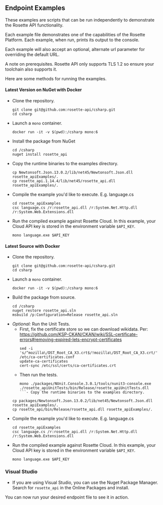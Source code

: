 ## Endpoint Examples
These examples are scripts that can be run independently to demonstrate the Rosette API functionality.

Each example file demonstrates one of the capabilities of the Rosette Platform. Each example, when run, prints its output to the console.

Each example will also accept an optional, alternate url parameter for overriding the default URL.

A note on prerequisites.  Rosette API only supports TLS 1.2 so ensure your toolchain also supports it.

Here are some methods for running the examples.

#### Latest Version on NuGet with Docker
- Clone the repository.
  ```
  git clone git@github.com:rosette-api/csharp.git
  cd csharp
  ```
- Launch a `mono` container.
  ```
  docker run -it -v $(pwd):/csharp mono:6
  ```
- Install the package from NuGet
  ```
  cd /csharp
  nuget install rosette_api
  ``` 
- Copy the runtime binaries to the examples directory.
  ```
  cp Newtonsoft.Json.13.0.2/lib/net45/Newtonsoft.Json.dll rosette_apiExamples/.
  cp rosette_api.1.14.4/lib/net45/rosette_api.dll rosette_apiExamples/.
  ```
- Compile the example you'd like to execute.  E.g. language.cs
  ```
  cd rosette_apiExamples
  csc language.cs /r:rosette_api.dll /r:System.Net.Http.dll /r:System.Web.Extensions.dll
  ```
- Run the compiled example against Rosette Cloud.  In this example, your Cloud API key is stored in the environment variable `$API_KEY`.
  ```
  mono language.exe $API_KEY
  ```

#### Latest Source with Docker
- Clone the repository.
  ```
  git clone git@github.com:rosette-api/csharp.git
  cd csharp
  ```
- Launch a `mono` container.
  ```
  docker run -it -v $(pwd):/csharp mono:6
  ```
- Build the package from source.
  ```
  cd /csharp
  nuget restore rosette_api.sln
  msbuild /p:Configuration=Release rosette_api.sln
  ```
- _Optional:_ Run the Unit Tests.
  - First, fix the certificate store so we can download wikidata.
    Per:  https://github.com/KSP-CKAN/CKAN/wiki/SSL-certificate-errors#removing-expired-lets-encrypt-certificates
    ```
    sed -i 's/^mozilla\/DST_Root_CA_X3.crt$/!mozilla\/DST_Root_CA_X3.crt/' /etc/ca-certificates.conf
    update-ca-certificates
    cert-sync /etc/ssl/certs/ca-certificates.crt
    ```
  - Then run the tests.
    ```
    mono ./packages/NUnit.Console.3.0.1/tools/nunit3-console.exe ./rosette_apiUnitTests/bin/Release/rosette_apiUnitTests.dll
    ```- Copy the runtime binaries to the examples directory.
  ```
  cp packages/Newtonsoft.Json.13.0.2/lib/net45/Newtonsoft.Json.dll rosette_apiExamples/.
  cp rosette_api/bin/Release/rosette_api.dll rosette_apiExamples/.
  ```
- Compile the example you'd like to execute.  E.g. language.cs
  ```
  cd rosette_apiExamples
  csc language.cs /r:rosette_api.dll /r:System.Net.Http.dll /r:System.Web.Extensions.dll
  ```
- Run the compiled example against Rosette Cloud.  In this example, your Cloud API key is stored in the environment variable `$API_KEY`.
  ```
  mono language.exe $API_KEY
  ```

### Visual Studio
- If you are using Visual Studio, you can use the Nuget Package Manager.  Search for `rosette_api` in the Online Packages and install.

You can now run your desired endpoint file to see it in action.
